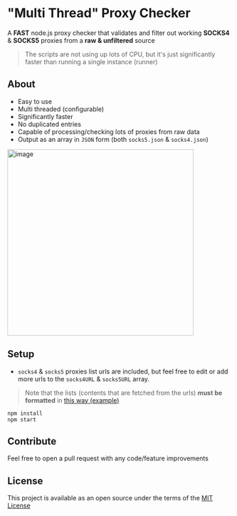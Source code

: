 # "Multi Thread" Proxy Checker
A **FAST** node.js proxy checker that validates and filter out working **SOCKS4** & **SOCKS5** proxies from a **raw & unfiltered** source

> The scripts are not using up lots of CPU, but it's just significantly faster than running a single instance (runner)

## About
- Easy to use
- Multi threaded (configurable)
- Significantly faster
- No duplicated entries
- Capable of processing/checking lots of proxies from raw data
- Output as an array in `JSON` form (both `socks5.json` & `socks4.json`)

<img width="418" alt="image" src="https://user-images.githubusercontent.com/81070048/236698544-ae6d2149-e2c9-48f2-8efb-b7b1d8c90ecc.png">


## Setup
- `socks4` & `socks5` proxies list urls are included, but feel free to edit or add more urls to the `socks4URL` & `socks5URL` array. 
> Note that the lists (contents that are fetched from the urls) **must be formatted** in [this way (example)](https://raw.githubusercontent.com/TheSpeedX/PROXY-List/master/socks4.txt)
  ```
  npm install 
  npm start 
  ```

## Contribute
Feel free to open a pull request with any code/feature improvements

## License
This project is available as an open source under the terms of the [MIT License](./LICENSE)
